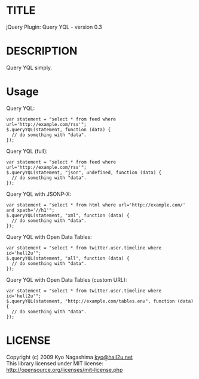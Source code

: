 TITLE
=====

jQuery Plugin: Query YQL - version 0.3

DESCRIPTION
===========

Query YQL simply.

Usage
=====

Query YQL:

    var statement = "select * from feed where url='http://example.com/rss'";
    $.queryYQL(statement, function (data) {
      // do something with "data".
    });

Query YQL (full):

    var statement = "select * from feed where url='http://example.com/rss'";
    $.queryYQL(statement, "json", undefined, function (data) {
      // do something with "data".
    });

Query YQL with JSONP-X:

    var statement = "select * from html where url='http://example.com/' and xpath='//h1'";
    $.queryYQL(statement, "xml", function (data) {
      // do something with "data".
    });

Query YQL with Open Data Tables:

    var statement = "select * from twitter.user.timeline where id='hell2u'";
    $.queryYQL(statement, "all", function (data) {
      // do something with "data".
    });

Query YQL with Open Data Tables (custom URL):

    var statement = "select * from twitter.user.timeline where id='hell2u'";
    $.queryYQL(statement, "http://example.com/tables.env", function (data) {
      // do something with "data".
    });

LICENSE
=======

Copyright (c) 2009 Kyo Nagashima <kyo@hail2u.net>  
This library licensed under MIT license:  
http://opensource.org/licenses/mit-license.php
